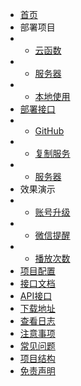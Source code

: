 <!-- docs/_sidebar.md --> 

* [首页](/  "网易云升级服务")
* 部署项目
* * [云函数](python/cloud "使用云函数部署")
* * [服务器](python/server "使用云函数部署")
* * [本地使用](python/local "本地部署")
* [部署接口](api/ "API接口的使用")
* * [GitHub](api/github "使用GitHub部署API")
* * [复制服务](api/remix "使用Glitch的remix部署API")
* * [服务器](api/server "使用服务器部署API")
* 效果演示
* * [账号升级](show/up "账号升级页面演示")
* * [微信提醒](show/wechat "微信推送消息")
* * [播放次数](show/count "刷单曲播放次数")
* [项目配置](config/)
* [接口文档](document/)
* [API接口](demo/)
* [下载地址](download/)
* [查看日志](log/)
* [注意事项](attention/)
* [常见问题](question/)
* [项目结构](structure/)
* [免责声明](statement/)